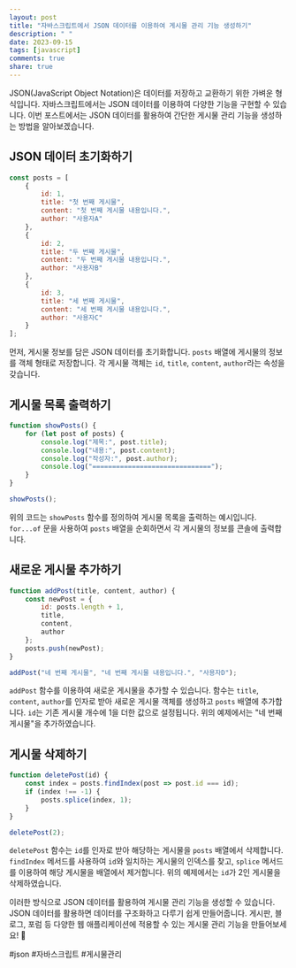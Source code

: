```yaml
---
layout: post
title: "자바스크립트에서 JSON 데이터를 이용하여 게시물 관리 기능 생성하기"
description: " "
date: 2023-09-15
tags: [javascript]
comments: true
share: true
---
```


JSON(JavaScript Object Notation)은 데이터를 저장하고 교환하기 위한 가벼운 형식입니다. 자바스크립트에서는 JSON 데이터를 이용하여 다양한 기능을 구현할 수 있습니다. 이번 포스트에서는 JSON 데이터를 활용하여 간단한 게시물 관리 기능을 생성하는 방법을 알아보겠습니다.

## JSON 데이터 초기화하기

```javascript
const posts = [
    {
        id: 1,
        title: "첫 번째 게시물",
        content: "첫 번째 게시물 내용입니다.",
        author: "사용자A"
    },
    {
        id: 2,
        title: "두 번째 게시물",
        content: "두 번째 게시물 내용입니다.",
        author: "사용자B"
    },
    {
        id: 3,
        title: "세 번째 게시물",
        content: "세 번째 게시물 내용입니다.",
        author: "사용자C"
    }
];
```

먼저, 게시물 정보를 담은 JSON 데이터를 초기화합니다. `posts` 배열에 게시물의 정보를 객체 형태로 저장합니다. 각 게시물 객체는 `id`, `title`, `content`, `author`라는 속성을 갖습니다.

## 게시물 목록 출력하기

```javascript
function showPosts() {
    for (let post of posts) {
        console.log("제목:", post.title);
        console.log("내용:", post.content);
        console.log("작성자:", post.author);
        console.log("==============================");
    }
}

showPosts();
```

위의 코드는 `showPosts` 함수를 정의하여 게시물 목록을 출력하는 예시입니다. `for...of` 문을 사용하여 `posts` 배열을 순회하면서 각 게시물의 정보를 콘솔에 출력합니다.

## 새로운 게시물 추가하기

```javascript
function addPost(title, content, author) {
    const newPost = {
        id: posts.length + 1,
        title,
        content,
        author
    };
    posts.push(newPost);
}

addPost("네 번째 게시물", "네 번째 게시물 내용입니다.", "사용자D");
```

`addPost` 함수를 이용하여 새로운 게시물을 추가할 수 있습니다. 함수는 `title`, `content`, `author`를 인자로 받아 새로운 게시물 객체를 생성하고 `posts` 배열에 추가합니다. `id`는 기존 게시물 개수에 1을 더한 값으로 설정됩니다. 위의 예제에서는 "네 번째 게시물"을 추가하였습니다.

## 게시물 삭제하기

```javascript
function deletePost(id) {
    const index = posts.findIndex(post => post.id === id);
    if (index !== -1) {
        posts.splice(index, 1);
    }
}

deletePost(2);
```

`deletePost` 함수는 `id`를 인자로 받아 해당하는 게시물을 `posts` 배열에서 삭제합니다. `findIndex` 메서드를 사용하여 `id`와 일치하는 게시물의 인덱스를 찾고, `splice` 메서드를 이용하여 해당 게시물을 배열에서 제거합니다. 위의 예제에서는 `id`가 2인 게시물을 삭제하였습니다.

이러한 방식으로 JSON 데이터를 활용하여 게시물 관리 기능을 생성할 수 있습니다. JSON 데이터를 활용하면 데이터를 구조화하고 다루기 쉽게 만들어줍니다. 게시판, 블로그, 포럼 등 다양한 웹 애플리케이션에 적용할 수 있는 게시물 관리 기능을 만들어보세요! 💪

#json #자바스크립트 #게시물관리